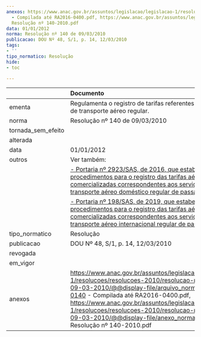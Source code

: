 ```yaml
---
anexos: https://www.anac.gov.br/assuntos/legislacao/legislacao-1/resolucoes/resolucoes-2010/resolucao-no-140-de-09-03-2010/@@display-file/arquivo_norma/RA2010-0140
  - Compilada até RA2016-0400.pdf, https://www.anac.gov.br/assuntos/legislacao/legislacao-1/resolucoes/resolucoes-2010/resolucao-no-140-de-09-03-2010/@@display-file/anexo_norma/CEF
  Resolução nº 140-2010.pdf
data: 01/01/2012
norma: Resolução nº 140 de 09/03/2010
publicacao: DOU Nº 48, S/1, p. 14, 12/03/2010
tags:
- ''
tipo_normatico: Resolução
hide: 
- toc 
 
---
```


|                    | Documento                                                                                                                                                                                                                                                                                                                                                                             |
|:-------------------|:--------------------------------------------------------------------------------------------------------------------------------------------------------------------------------------------------------------------------------------------------------------------------------------------------------------------------------------------------------------------------------------|
| ementa             | Regulamenta o registro de tarifas referentes aos serviços de transporte aéreo regular.                                                                                                                                                                                                                                                                                                |
| norma              | Resolução nº 140 de 09/03/2010                                                                                                                                                                                                                                                                                                                                                        |
| tornada_sem_efeito |                                                                                                                                                                                                                                                                                                                                                                                       |
| alterada           |                                                                                                                                                                                                                                                                                                                                                                                       |
| data               | 01/01/2012                                                                                                                                                                                                                                                                                                                                                                            |
| outros             | Ver também:                                                                                                                                                                                                                                                                                                                                                                           |
|                    | <a class="external-link" href="https://www.anac.gov.br/assuntos/legislacao/legislacao-1/portarias/portarias-2016/portaria-no-2923-sas-27-10-2016" target="_blank" title="">- Portaria nº 2923/SAS, de 2016, que estabelece os procedimentos para o registro das tarifas aéreas comercializadas correspondentes aos serviços de transporte aéreo doméstico regular de passageiros.</a> |
|                    | <a class="external-link" href="https://www.anac.gov.br/assuntos/legislacao/legislacao-1/portarias/2019/portaria-no-0198-sas-21-01-2019" target="_blank" title="">- Portaria nº 198/SAS, de 2019, que estabelece os procedimentos para o registro das tarifas aéreas comercializadas correspondentes aos serviços de transporte aéreo internacional regular de passageiros.</a>        |
| tipo_normatico     | Resolução                                                                                                                                                                                                                                                                                                                                                                             |
| publicacao         | DOU Nº 48, S/1, p. 14, 12/03/2010                                                                                                                                                                                                                                                                                                                                                     |
| revogada           |                                                                                                                                                                                                                                                                                                                                                                                       |
| em_vigor           |                                                                                                                                                                                                                                                                                                                                                                                       |
| anexos             | https://www.anac.gov.br/assuntos/legislacao/legislacao-1/resolucoes/resolucoes-2010/resolucao-no-140-de-09-03-2010/@@display-file/arquivo_norma/RA2010-0140 - Compilada até RA2016-0400.pdf, https://www.anac.gov.br/assuntos/legislacao/legislacao-1/resolucoes/resolucoes-2010/resolucao-no-140-de-09-03-2010/@@display-file/anexo_norma/CEF Resolução nº 140-2010.pdf              |